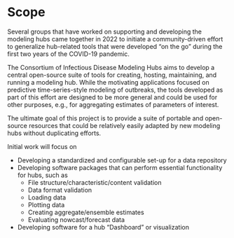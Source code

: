 # Scope

Several groups that have worked on supporting and developing the modeling hubs came together in 2022 to initiate a community-driven effort to generalize hub-related tools that were developed “on the go” during the first two years of the COVID-19 pandemic.

The Consortium of Infectious Disease Modeling Hubs aims to develop a central open-source suite of tools for creating, hosting, maintaining, and running a modeling hub. While the motivating applications focused on predictive time-series-style modeling of outbreaks, the tools developed as part of this effort are designed to be more general and could be used for other purposes, e.g., for aggregating estimates of parameters of interest.

The ultimate goal of this project is to provide a suite of portable and open-source resources that could be relatively easily adapted by new modeling hubs without duplicating efforts.

Initial work will focus on

 - Developing a standardized and configurable set-up for a data repository
 - Developing software packages that can perform essential functionality for hubs, such as
     - File structure/characteristic/content validation
     - Data format validation
     - Loading data
     - Plotting data
     - Creating aggregate/ensemble estimates
     - Evaluating nowcast/forecast data
 - Developing software for a hub “Dashboard” or visualization

